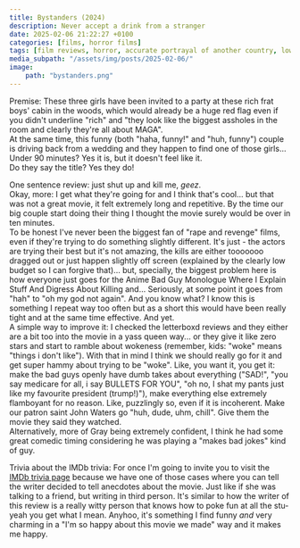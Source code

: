```yaml
---
title: Bystanders (2024)
description: Never accept a drink from a stranger
date: 2025-02-06 21:22:27 +0100
categories: [films, horror films]
tags: [film reviews, horror, accurate portrayal of another country, lowbudgetcore, featuring the most obnoxious people on earth, eat the rich, wrong place wrong face, there was an attempt, they say the title]
media_subpath: "/assets/img/posts/2025-02-06/"
image:
    path: "bystanders.png"
---
```

<span class="reviewsection">Premise:</span> These three girls have been invited to a party at these rich frat boys' cabin in the woods, which would already be a huge red flag even if you didn't underline "rich" and "they look like the biggest assholes in the room and clearly they're all about MAGA".<br/>At the same time, this funny (both "haha, funny!" and "huh, funny") couple is driving back from a wedding and they happen to find one of those girls...<br/>
<span class="reviewsection">Under 90 minutes?</span> Yes it is, but it doesn't feel like it.<br/>
<span class="reviewsection">Do they say the title?</span> Yes they do!

<span class="reviewsection">One sentence review:</span> just shut up and kill me, *geez*.<br/>
<span class="reviewsection">Okay, more:</span> I get what they're going for and I think that's cool... but that was not a great movie, it felt extremely long and repetitive. By the time our big couple start doing their thing I thought the movie surely would be over in ten minutes.<br/>
To be honest I've never been the biggest fan of "rape and revenge" films, even if they're trying to do something slightly different. It's just - the actors are trying their best but it's not amazing, the kills are either tooooooo dragged out or just happen slightly off screen (explained by the clearly low budget so I can forgive that)... but, specially, the biggest problem here is how everyone just goes for the Anime Bad Guy Monologue Where I Explain Stuff And Digress About Killing and... Seriously, at some point it goes from "hah" to "oh my god not again". And you know what? I know this is something I repeat way too often but as a short this would have been really tight and at the same time effective. And yet.<br/>
<span class="reviewsection">A simple way to improve it:</span> I checked the letterboxd reviews and they either are a bit too into the movie in a yass queen way... or they give it like zero stars and start to ramble about wokeness (remember, kids: "woke" means "things i don't like"). With that in mind I think we should really go for it and get super hammy about trying to be "woke". Like, you want it, you get it: make the bad guys openly have dumb takes about everything ("SAD!", "you say medicare for all, i say BULLETS FOR YOU", "oh no, I shat my pants just like my favourite president (trump!)"), make everything else extremely flamboyant for no reason. Like, puzzlingly so, even if it is incoherent. Make our patron saint John Waters go "huh, dude, uhm, chill". Give them the movie they said they watched.<br/>
Alternatively, more of Gray being extremely confident, I think he had some great comedic timing considering he was playing a "makes bad jokes" kind of guy.

<span class="reviewsection">Trivia about the IMDb trivia:</span> For once I'm going to invite you to visit the [IMDb trivia page](https://www.IMDb.com/title/tt28546957/trivia/) because we have one of those cases where you can tell the writer decided to tell anecdotes about the movie. Just like if she was talking to a friend, but writing in third person. It's similar to how the writer of this review is a really witty person that knows how to poke fun at all the stu- yeah you get what I mean. Anyhoo, it's something I find funny *and* very charming in a "I'm so happy about this movie we made" way and it makes me happy.